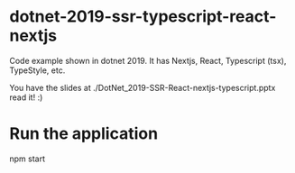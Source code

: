 # dotnet-2019-ssr-typescript-react-nextjs
Code example shown in dotnet 2019. It has Nextjs, React, Typescript (tsx), TypeStyle, etc.

You have the slides at ./DotNet_2019-SSR-React-nextjs-typescript.pptx read it! :) 

# Run the application
npm start
